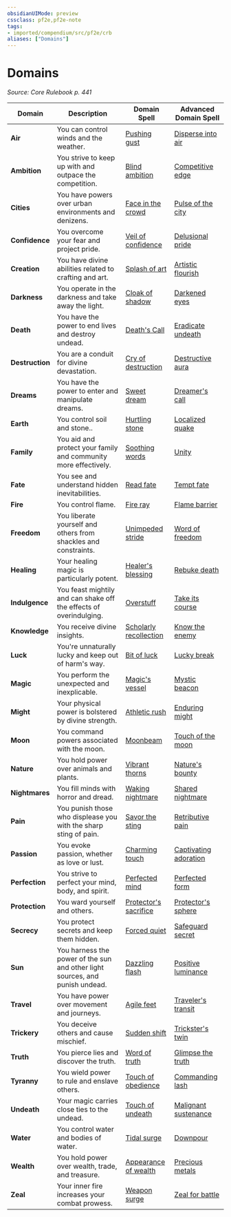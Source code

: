 ```yaml
---
obsidianUIMode: preview
cssclass: pf2e,pf2e-note
tags:
- imported/compendium/src/pf2e/crb
aliases: ["Domains"]
---
```

# Domains  
*Source: Core Rulebook p. 441*  

| Domain | Description | Domain Spell | Advanced Domain Spell |
|--------|-------------|--------------|-----------------------|
| **Air** | You can control winds and the weather. | [Pushing gust](../../compendium/spells/pushing-gust.md) | [Disperse into air](../../compendium/spells/disperse-into-air.md) |
| **Ambition** | You strive to keep up with and outpace the competition. | [Blind ambition](../../compendium/spells/blind-ambition.md) | [Competitive edge](../../compendium/spells/competitive-edge.md) |
| **Cities** | You have powers over urban environments and denizens. | [Face in the crowd](../../compendium/spells/face-in-the-crowd.md) | [Pulse of the city](../../compendium/spells/pulse-of-the-city.md) |
| **Confidence** | You overcome your fear and project pride. | [Veil of confidence](../../compendium/spells/veil-of-confidence.md) | [Delusional pride](../../compendium/spells/delusional-pride.md) |
| **Creation** | You have divine abilities related to crafting and art. | [Splash of art](../../compendium/spells/splash-of-art.md) | [Artistic flourish](../../compendium/spells/artistic-flourish.md) |
| **Darkness** | You operate in the darkness and take away the light. | [Cloak of shadow](../../compendium/spells/cloak-of-shadow.md) | [Darkened eyes](../../compendium/spells/darkened-eyes.md) |
| **Death** | You have the power to end lives and destroy undead. | [Death's Call](../../compendium/spells/deaths-call.md) | [Eradicate undeath](../../compendium/spells/eradicate-undeath.md) |
| **Destruction** | You are a conduit for divine devastation. | [Cry of destruction](../../compendium/spells/cry-of-destruction.md) | [Destructive aura](../../compendium/spells/destructive-aura.md) |
| **Dreams** | You have the power to enter and manipulate dreams. | [Sweet dream](../../compendium/spells/sweet-dream.md) | [Dreamer's call](../../compendium/spells/dreamers-call.md) |
| **Earth** | You control soil and stone.. | [Hurtling stone](../../compendium/spells/hurtling-stone.md) | [Localized quake](../../compendium/spells/localized-quake.md) |
| **Family** | You aid and protect your family and community more effectively. | [Soothing words](../../compendium/spells/soothing-words.md) | [Unity](../../compendium/spells/unity.md) |
| **Fate** | You see and understand hidden inevitabilities. | [Read fate](../../compendium/spells/read-fate.md) | [Tempt fate](../../compendium/spells/tempt-fate.md) |
| **Fire** | You control flame. | [Fire ray](../../compendium/spells/fire-ray.md) | [Flame barrier](../../compendium/spells/flame-barrier.md) |
| **Freedom** | You liberate yourself and others from shackles and constraints. | [Unimpeded stride](../../compendium/spells/unimpeded-stride.md) | [Word of freedom](../../compendium/spells/word-of-freedom.md) |
| **Healing** | Your healing magic is particularly potent. | [Healer's blessing](../../compendium/spells/healers-blessing.md) | [Rebuke death](../../compendium/spells/rebuke-death.md) |
| **Indulgence** | You feast mightily and can shake off the effects of overindulging. | [Overstuff](../../compendium/spells/overstuff.md) | [Take its course](../../compendium/spells/take-its-course.md) |
| **Knowledge** | You receive divine insights. | [Scholarly recollection](../../compendium/spells/scholarly-recollection.md) | [Know the enemy](../../compendium/spells/know-the-enemy.md) |
| **Luck** | You're unnaturally lucky and keep out of harm's way. | [Bit of luck](../../compendium/spells/bit-of-luck.md) | [Lucky break](../../compendium/spells/lucky-break.md) |
| **Magic** | You perform the unexpected and inexplicable. | [Magic's vessel](../../compendium/spells/magics-vessel.md) | [Mystic beacon](../../compendium/spells/mystic-beacon.md) |
| **Might** | Your physical power is bolstered by divine strength. | [Athletic rush](../../compendium/spells/athletic-rush.md) | [Enduring might](../../compendium/spells/enduring-might.md) |
| **Moon** | You command powers associated with the moon. | [Moonbeam](../../compendium/spells/moonbeam.md) | [Touch of the moon](../../compendium/spells/touch-of-the-moon.md) |
| **Nature** | You hold power over animals and plants. | [Vibrant thorns](../../compendium/spells/vibrant-thorns.md) | [Nature's bounty](../../compendium/spells/natures-bounty.md) |
| **Nightmares** | You fill minds with horror and dread. | [Waking nightmare](../../compendium/spells/waking-nightmare.md) | [Shared nightmare](../../compendium/spells/shared-nightmare.md) |
| **Pain** | You punish those who displease you with the sharp sting of pain. | [Savor the sting](../../compendium/spells/savor-the-sting.md) | [Retributive pain](../../compendium/spells/retributive-pain.md) |
| **Passion** | You evoke passion, whether as love or lust. | [Charming touch](../../compendium/spells/charming-touch.md) | [Captivating adoration](../../compendium/spells/captivating-adoration.md) |
| **Perfection** | You strive to perfect your mind, body, and spirit. | [Perfected mind](../../compendium/spells/perfected-mind.md) | [Perfected form](../../compendium/spells/perfected-form.md) |
| **Protection** | You ward yourself and others. | [Protector's sacrifice](../../compendium/spells/protectors-sacrifice.md) | [Protector's sphere](../../compendium/spells/protectors-sphere.md) |
| **Secrecy** | You protect secrets and keep them hidden. | [Forced quiet](../../compendium/spells/forced-quiet.md) | [Safeguard secret](../../compendium/spells/safeguard-secret.md) |
| **Sun** | You harness the power of the sun and other light sources, and punish undead. | [Dazzling flash](../../compendium/spells/dazzling-flash.md) | [Positive luminance](../../compendium/spells/positive-luminance.md) |
| **Travel** | You have power over movement and journeys. | [Agile feet](../../compendium/spells/agile-feet.md) | [Traveler's transit](../../compendium/spells/travelers-transit.md) |
| **Trickery** | You deceive others and cause mischief. | [Sudden shift](../../compendium/spells/sudden-shift.md) | [Trickster's twin](../../compendium/spells/tricksters-twin.md) |
| **Truth** | You pierce lies and discover the truth. | [Word of truth](../../compendium/spells/word-of-truth.md) | [Glimpse the truth](../../compendium/spells/glimpse-the-truth.md) |
| **Tyranny** | You wield power to rule and enslave others. | [Touch of obedience](../../compendium/spells/touch-of-obedience.md) | [Commanding lash](../../compendium/spells/commanding-lash.md) |
| **Undeath** | Your magic carries close ties to the undead. | [Touch of undeath](../../compendium/spells/touch-of-undeath.md) | [Malignant sustenance](../../compendium/spells/malignant-sustenance.md) |
| **Water** | You control water and bodies of water. | [Tidal surge](../../compendium/spells/tidal-surge.md) | [Downpour](../../compendium/spells/downpour.md) |
| **Wealth** | You hold power over wealth, trade, and treasure. | [Appearance of wealth](../../compendium/spells/appearance-of-wealth.md) | [Precious metals](../../compendium/spells/precious-metals.md) |
| **Zeal** | Your inner fire increases your combat prowess. | [Weapon surge](../../compendium/spells/weapon-surge.md) | [Zeal for battle](../../compendium/spells/zeal-for-battle.md) |